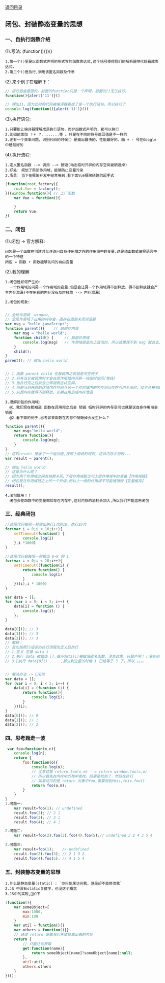 [返回目录](./README.md)

## 闭包、封装静态变量的思想

### 一、自执行函数介绍

(1).写法: (function(){})()

    1.第一个()里是以函数式声明的形式写的函数表达式,这个括号使得我们的解析器吧代码看成表达式，
    2.第二个()是执行,调用该匿名函数及传参
    
(2).来个例子在理解下：

```javaScript
// 运行后会报错的，前面的function只是一个声明，后面的()无法执行。
function(){alert('11')}() 

// 弹出11，因为此时的代码被编译器看成了是一个执行语句。所以执行了
console.log(function(){alert('11')}()) 
```
(3).执行语句:

    1.只要能让编译器理解成是执行语句，而非函数式声明的，都可以执行
    2.比如前面加 ！+ ？........等 。只是在不同的符号返回值是不一样的
    3.还有一个效率问题，识别代码的时候(）是输出最快的，性能最好的。而 + - 号在Google中是最好的

(4).执行流程: 

    1.定义匿名函数 --> 调用 --> 销毁(动态临时开辟的内存空间被销毁掉)
    2.好处: 规划了局部作用域，能够防止变量污染
    3.场景: 当下在框架开发中经常用到,看下面Vue框架搭建的起手式
```javaScript
(function(root,factory){
    root.Vue = factory();
})(window,function(){ // 工厂函数
    var Vue = function(){

    }
    return Vue;
})
```

### 二、闭包

(1).闭包 -> 官方解释: 

    闭包是一个函数在创建时允许访问自身作用域之外的作用域中的变量,这是纯函数式编程语言中的一个特征
    闭包 = 函数 + 函数能够访问的自由变量

(2).我的理解

    1.闭包是如何产生的:
      一个作用域访问另一个作用域的变量,但是会让另一个作用域得不到释放，得不到释放就会产生内存泄漏(不在用到的内存没有及时释放 --> 内存泄漏)

    2.闭包的现象:

```javaScript

// 全局作用域  window,
// 全局作用域下占用的内存会一直存在直到关闭浏览器
var msg = "hello javaScript";   
function parent(){    // 局部作用域  
    var msg = "hello world";   
    function child() {     // 局部作用域  
        console.log(msg)   // 作用域链是向上冒泡的，所以这里找不到 msg 就会去上一级全局作用域去找
    }
    child();
}
parent(); // 输出 hello world 


// 1.函数 parent child 在被调用之前就是可空壳子
// 2.只有当它被调用时才会在其作用域内开辟一块临时空间(堆栈)
// 3.当执行完之后就会立即销毁这块空间，
// 4.但是当他开辟的这块内存空间与另一个作用域内的内存地址存在引用关系时，就不会被销毁掉
// 5.从而内存就得不到释放，长期占用造成内存泄漏

```

    3.理解闭包的作用域:
      @1.我们现在都知道 函数在调用完之后会 销毁 临时开辟的内存空间也就是说自身作用域会销毁
      @2.看下面的例子,思考如果函数在内存中销毁掉会发生什么？
```javaScript
function parent(){     
    var msg="hello world";  
    return function(){  
        console.log(msg);
    }
}
// 这时result 接收了一个返回值,按照上面说的规则，这块内存会销毁...
var result = parent(); 

// 输出 hello world 
// 这是为什么呢？
// 因为两个作用域之间有依赖关系,下层作用域能访问上层作用域中的变量【作用域链】
// 闭包是在作用域链之上的一个升级,所以上一级的作用域不可能被销毁【变量缓存】
result();


```
            
    4.闭包慎用！！
      闭包会使函数中的变量都保存在内存中,这对内存的消耗会加大,所以我们不能滥用闭包


### 三、经典闭包

```JavaScript
//这段代码每隔一秒输出执行1次的10，执行10次
for(var i = 0;i < 10;i++){
    setTimeout(function() {
        console.log(i)
    },i *1000)
}

//这段代码会每隔一秒输出 0~9 的 i
for(var i = 0;i < 10;i++){
    setTimeout((function(i) {
        return function() {
            console.log(i)
        }
    })(i),i * 1000)
}
```

```JavaScript
var data = [];
for (var i = 0; i < 3; i++) {
    data[i] = function () {
        console.log(i);
    };
}

data[0](); // 3
data[1](); // 3
data[2](); // 3
// 解释：
// 首先按照JS语言的执行流程先定义后执行
// 1.定义 变量 data i  
// 2.执行 data 被赋值 [],循环data[i]被赋值匿名函数，注意这里，只是声明！！没有创建！！
// 3.执行 data[0]() .... ,那么到这里的时候 i 已经等于 3 了。所以 。。。。


// 解决办法 -> 闭包
var data = [];
for (var i = 0; i < 3; i++) {
    data[i] = (function (i) {
        return function(){
            console.log(i);
        }
    })(i);
}
data[0](); // 0
data[1](); // 1
data[2](); // 2
```


### 四、思考题走一波

```JavaScript
 var foo=function(m,n){
    console.log(n);
    return {
        foo:function(o){
            console.log(o);
            // 注意这里 return foo(o,m) --> return window.foo(o,m)
            // 所以首先在内存中的栈中查找，结果是找到了，然后在执行   
            // 如果访问的是 return 对象中foo,需要用到this,this.foo() 
            return foo(o,m);
        }           
    }
}
1.问题一:
    var result=foo(1); // undefined 
    result.foo(2); // 2 1
    result.foo(3); // 3 1
    result.foo(4); // 4 1

2.问题二:
    var result=foo(2).foo(3).foo(4).foo(5);// undefined 3 2 4 3 5 4
    
3.问题三:
    var result=foo(1);    // undefined
    result.foo(2).foo(3); // 2 1 3 2
    result.foo(4).foo(5); // 4 1 5 4

```

### 五、封装静态变量的思想

    1.什么是静态变量(static) : `你只能来访问我，但是却不能修改我`
    2.JS 中没有static关键字，也没这个概念
    3.JS中的实现,如下

```JavaScript
(function(){
    var someObject={
        max:1000,
        min:100
    }
    var util = function(){}
    var others = function(){}
    // 通过 return 暴露我们希望暴露出去的内容
    return {
        // 只能让你获取
        get:function(name){
            return someObject[name]?someObject[name]:null;
        },
        util:util,
        others:others
    }
})();
```
